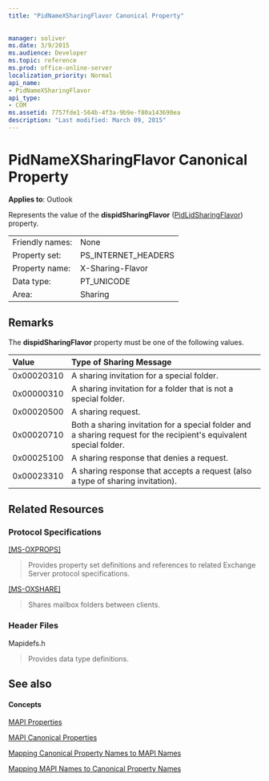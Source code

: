 ```yaml
---
title: "PidNameXSharingFlavor Canonical Property"
 
 
manager: soliver
ms.date: 3/9/2015
ms.audience: Developer
ms.topic: reference
ms.prod: office-online-server
localization_priority: Normal
api_name:
- PidNameXSharingFlavor
api_type:
- COM
ms.assetid: 7757fde1-564b-4f3a-9b9e-f80a143690ea
description: "Last modified: March 09, 2015"
---
```


# PidNameXSharingFlavor Canonical Property

  
  
**Applies to**: Outlook 
  
Represents the value of the **dispidSharingFlavor** ([PidLidSharingFlavor](pidlidsharingflavor-canonical-property.md)) property.
  
|||
|:-----|:-----|
|Friendly names:  <br/> |None  <br/> |
|Property set:  <br/> |PS_INTERNET_HEADERS  <br/> |
|Property name:  <br/> |X-Sharing-Flavor  <br/> |
|Data type:  <br/> |PT_UNICODE  <br/> |
|Area:  <br/> |Sharing  <br/> |
   
## Remarks

The **dispidSharingFlavor** property must be one of the following values. 
  
|**Value**|**Type of Sharing Message**|
|:-----|:-----|
|0x00020310  <br/> |A sharing invitation for a special folder.  <br/> |
|0x00000310  <br/> |A sharing invitation for a folder that is not a special folder.  <br/> |
|0x00020500  <br/> |A sharing request.  <br/> |
|0x00020710  <br/> |Both a sharing invitation for a special folder and a sharing request for the recipient's equivalent special folder.  <br/> |
|0x00025100  <br/> |A sharing response that denies a request.  <br/> |
|0x00023310  <br/> |A sharing response that accepts a request (also a type of sharing invitation).  <br/> |
   
## Related Resources

### Protocol Specifications

[[MS-OXPROPS]](http://msdn.microsoft.com/library/f6ab1613-aefe-447d-a49c-18217230b148%28Office.15%29.aspx)
  
> Provides property set definitions and references to related Exchange Server protocol specifications.
    
[[MS-OXSHARE]](http://msdn.microsoft.com/library/e4e5bd27-d5e0-43f9-a6ea-550876724f3d%28Office.15%29.aspx)
  
> Shares mailbox folders between clients.
    
### Header Files

Mapidefs.h
  
> Provides data type definitions.
    
## See also

#### Concepts

[MAPI Properties](mapi-properties.md)
  
[MAPI Canonical Properties](mapi-canonical-properties.md)
  
[Mapping Canonical Property Names to MAPI Names](mapping-canonical-property-names-to-mapi-names.md)
  
[Mapping MAPI Names to Canonical Property Names](mapping-mapi-names-to-canonical-property-names.md)

